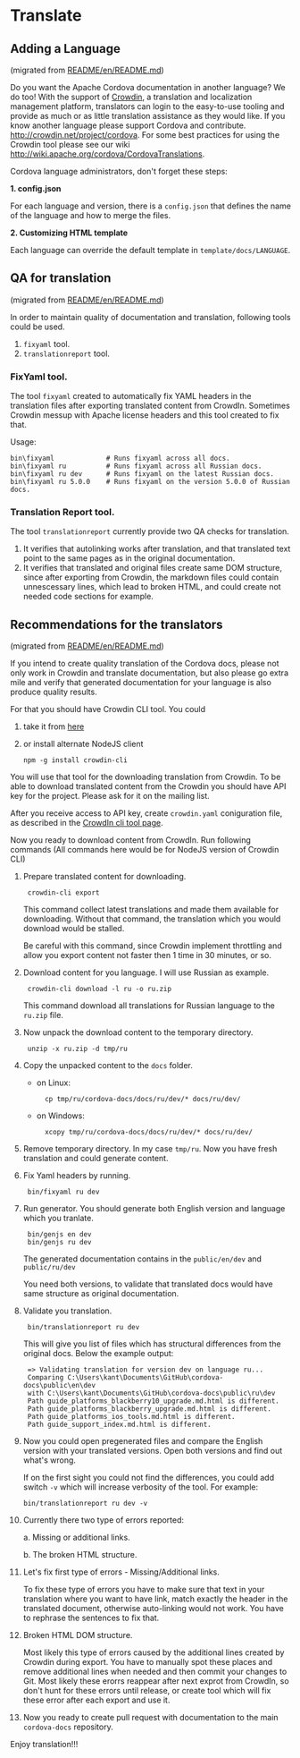# Translate

## Adding a Language

(migrated from [README/en/README.md](README/en/README.md))

Do you want the Apache Cordova documentation in another language? We do too! With the support of [Crowdin](http://crowdin.net/project/cordova), a translation and localization management platform, translators can login to the easy-to-use tooling and provide as much or as little translation assistance as they would like. If you know another language please support Cordova and contribute. http://crowdin.net/project/cordova. For some best practices for using the Crowdin tool please see our wiki http://wiki.apache.org/cordova/CordovaTranslations.

Cordova language administrators, don't forget these steps:

__1. config.json__

For each language and version, there is a `config.json` that defines the name of the language and how to merge the files.

__2. Customizing HTML template__

Each language can override the default template in `template/docs/LANGUAGE`.

## QA for translation

(migrated from [README/en/README.md](README/en/README.md))

In order to maintain quality of documentation and translation, following tools could be used.

1. `fixyaml` tool.
2. `translationreport` tool.

### FixYaml tool.

The tool `fixyaml` created to automatically fix YAML headers in the translation files after exporting translated content from CrowdIn. Sometimes Crowdin messup with Apache license headers and this tool created to fix that.

Usage:

    bin\fixyaml             # Runs fixyaml across all docs.
    bin\fixyaml ru          # Runs fixyaml across all Russian docs.
    bin\fixyaml ru dev      # Runs fixyaml on the latest Russian docs.
    bin\fixyaml ru 5.0.0    # Runs fixyaml on the version 5.0.0 of Russian docs.

### Translation Report tool.

The tool `translationreport` currently provide two QA checks for translation.

1. It verifies that autolinking works after translation, and that translated text point to the same pages as
in the original documentation.
2. It verifies that translated and original files create same DOM structure, since after exporting from
Crowdin, the markdown files could contain unnescessary lines, which lead to broken HTML, and could create
not needed code sections for example.

## Recommendations for the translators

(migrated from [README/en/README.md](README/en/README.md))

If you intend to create quality translation of the Cordova docs, please not only work in Crowdin and translate documentation, but also please go extra mile and verify that generated documentation for your language is also produce quality results.

For that you should have Crowdin CLI tool. You could

1. take it from [here](https://crowdin.com/page/cli-tool)
2. or install alternate NodeJS client

    `npm -g install crowdin-cli`

You will use that tool for the downloading translation from Crowdin. To be able to download translated content from the Crowdin you should have API key for the project. Please ask for it on the mailing list.

After you receive access to API key, create `crowdin.yaml` coniguration file, as described in the [CrowdIn cli tool page](https://crowdin.com/page/cli-tool).

Now you ready to download content from CrowdIn. Run following commands (All commands here would be for NodeJS version of Crowdin CLI)

1. Prepare translated content for downloading.

        crowdin-cli export

    This command collect latest translations and made them available for downloading. Without that command, the translation which you would download would be stalled.

    Be careful with this command, since Crowdin implement throttling and allow you export content not faster then 1 time in 30 minutes, or so.

2. Download content for you language. I will use Russian as example.

        crowdin-cli download -l ru -o ru.zip

    This command download all translations for Russian language to the `ru.zip` file.

3. Now unpack the download content to the temporary directory.

        unzip -x ru.zip -d tmp/ru

4. Copy the unpacked content to the `docs` folder.
    * on Linux:

            cp tmp/ru/cordova-docs/docs/ru/dev/* docs/ru/dev/

    * on Windows:

            xcopy tmp/ru/cordova-docs/docs/ru/dev/* docs/ru/dev/

5. Remove temporary directory. In my case `tmp/ru`. Now you have fresh translation and could generate content.

6. Fix Yaml headers by running.

        bin/fixyaml ru dev

7. Run generator. You should generate both English version and language which you tranlate.

        bin/genjs en dev
        bin/genjs ru dev

    The generated documentation contains in the `public/en/dev` and `public/ru/dev`

    You need both versions, to validate that translated docs would have same structure as original documentation.

8. Validate you translation.

        bin/translationreport ru dev

    This will give you list of files which has structural differences from the original docs.
    Below the example output:

        => Validating translation for version dev on language ru...
        Comparing C:\Users\kant\Documents\GitHub\cordova-docs\public\en\dev
        with C:\Users\kant\Documents\GitHub\cordova-docs\public\ru\dev
        Path guide_platforms_blackberry10_upgrade.md.html is different.
        Path guide_platforms_blackberry_upgrade.md.html is different.
        Path guide_platforms_ios_tools.md.html is different.
        Path guide_support_index.md.html is different.

9. Now you could open pregenerated files and compare the English version with your translated versions.
    Open both versions and find out what's wrong.

    If on the first sight you could not find the differences, you could add switch `-v` which will increase verbosity of the tool.
    For example:

    `bin/translationreport ru dev -v`

10. Currently there two type of errors reported:

    a. Missing or additional links.

    b. The broken HTML structure.

11. Let's fix first type of errors - Missing/Additional links.

    To fix these type of errors you have to make sure that text in your translation where you want to have link,
    match exactly the header in the translated document, otherwise auto-linking would not work.
    You have to rephrase the sentences to fix that.

12. Broken HTML DOM structure.

    Most likely this type of errors caused by the additional lines created by Crowdin during export.
    You have to manually spot these places and remove additional lines when needed and then commit your changes to Git.
    Most likely these erorrs reappear after next exprot from CrowdIn, so don't hunt for these errors until release, or create
    tool which will fix these error after each export and use it.

13. Now you ready to create pull request with documentation to the main `cordova-docs` repository.

Enjoy translation!!!